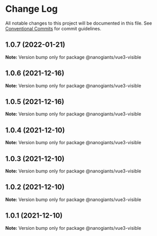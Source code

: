 # Change Log

All notable changes to this project will be documented in this file.
See [Conventional Commits](https://conventionalcommits.org) for commit guidelines.

## 1.0.7 (2022-01-21)

**Note:** Version bump only for package @nanogiants/vue3-visible





## 1.0.6 (2021-12-16)

**Note:** Version bump only for package @nanogiants/vue3-visible





## 1.0.5 (2021-12-16)

**Note:** Version bump only for package @nanogiants/vue3-visible





## 1.0.4 (2021-12-10)

**Note:** Version bump only for package @nanogiants/vue3-visible





## 1.0.3 (2021-12-10)

**Note:** Version bump only for package @nanogiants/vue3-visible





## 1.0.2 (2021-12-10)

**Note:** Version bump only for package @nanogiants/vue3-visible





## 1.0.1 (2021-12-10)

**Note:** Version bump only for package @nanogiants/vue3-visible
